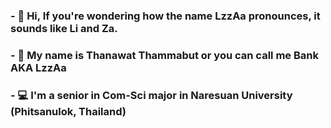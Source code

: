 ### - 👋 Hi, If you're wondering how the name LzzAa pronounces, it sounds like Li and Za.
### - 👦 My name is Thanawat Thammabut or you can call me Bank AKA LzzAa
### - 💻 I'm a senior in Com-Sci major in Naresuan University (Phitsanulok, Thailand)
